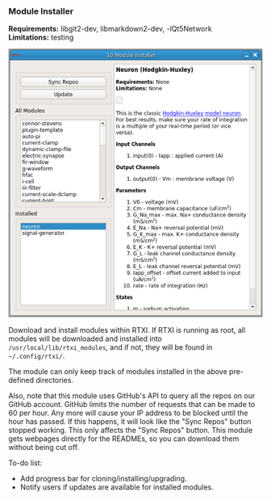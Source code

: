 ### Module Installer

**Requirements:** libgit2-dev, libmarkdown2-dev, -lQt5Network  
**Limitations:** testing  

![Module Installer GUI](module-installer.png)

<!--start-->
Download and install modules within RTXI. If RTXI is running as root, all modules will be downloaded and installed into `/usr/local/lib/rtxi_modules`, and if not, they will be found in `~/.config/rtxi/`.  

The module can only keep track of modules installed in the above pre-defined directories.  
<!--end-->

Also, note that this module uses GitHub's API to query all the repos on our GitHub account. GitHub limits the number of requests that can be made to 60 per hour. Any more will cause your IP address to be blocked until the hour has passed. If this happens, it will look like the "Sync Repos" button stopped working. This only affects the "Sync Repos" button. This module gets webpages directly for the READMEs, so you can download them without being cut off.  

To-do list:

 - Add progress bar for cloning/installing/upgrading.  
 - Notify users if updates are available for installed modules.  

